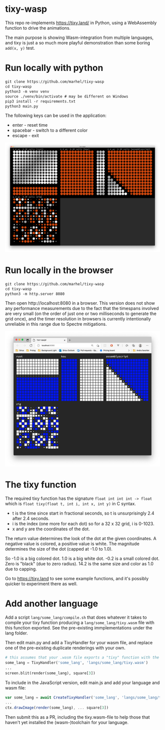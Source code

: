 # tixy-wasp
This repo re-implements https://tixy.land/ in Python, using a WebAssembly function to drive the animations.

The main purpose is showing Wasm-integration from multiple languages, and tixy is just a so much more playful demonstration than some boring `add(x, y)` test.

# Run locally with python

    git clone https://github.com/marhel/tixy-wasp
    cd tixy-wasp
    python3 -m venv venv
    source ./venv/bin/activate # may be different on Windows
    pip3 install -r requirements.txt
    python3 main.py

The following keys can be used in the application:
* enter - reset time
* spacebar - switch to a different color
* escape - exit

![image](images/pygame.png)

# Run locally in the browser

    git clone https://github.com/marhel/tixy-wasp
    cd tixy-wasp
    python3 -m http.server 8080

Then open http://localhost:8080 in a browser. This version does not show any
performance measurements due to the fact that the timespans involved are very small
(on the order of just one or two milliseconds to generate the grid once),
and the timer resolution in browsers is currently intentionally unreliable in
this range due to Spectre mitigations.

![image](images/browser.png)

# The tixy function
The required tixy function has the signature `float int int int -> float` which is
`float tixy(float t, int i, int x, int y)` in C syntax.

* t is the time since start in fractional seconds, so t is unsurprisingly 2.4 after 2.4 seconds.
* i is the index (one more for each dot) so for a 32 x 32 grid, i is 0-1023.
* x and y are the coordinates of the dot.

The return value determines the look of the dot at the given coordinates. A negative value is colored, a positive value is white.
The magnitude determines the size of the dot (capped at -1.0 to 1.0).

So -1.0 is a big colored dot. 1.0 is a big white dot. -0.2 is a small colored dot. Zero is "black" (due to zero radius).
14.2 is the same size and color as 1.0 due to capping.

Go to https://tixy.land to see some example functions, and it's possibly quicker to experiment there as well.

# Add another language
Add a script `lang/some_lang/compile.sh` that does whatever it takes to compile your tixy function producing a `lang/some_lang/tixy.wasm` file with this function exported.
See the pre-existing immplementations under the lang folder.

Then edit main.py and add a TixyHandler for your wasm file, and replace one of the pre-existing duplicate renderings with your own.

```python
# this assumes that your .wasm file exports a "tixy" function with the proper signature
some_lang = TixyHandler('some_lang', 'langs/some_lang/tixy.wasm')
...
screen.blit(render(some_lang), square[3])
```

To include in the JavaScript version, edit main.js and add your language and wasm file:

```javascript
var some_lang = await CreateTixyHandler('some_lang', 'langs/some_lang/tixy.wasm')
...
ctx.drawImage(render(some_lang), ... square[3])
```

Then submit this as a PR, including the tixy.wasm-file to help those that haven't yet installed the (wasm-)toolchain for your language.
